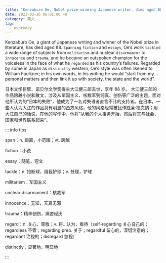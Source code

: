 ```yaml
---
title: "Kenzaburo Oe, Nobel prize-winning Japanese writer, dies aged 88"
date: 2023-03-16 06:01:00 +8
category: 英文
tag:
  - everyday
---
```


Kenzaburo Oe, a giant of Japanese writing and winner of the Nobel prize in literature, has died aged 88. `Spanning` `fiction` and `essays`, Oe’s work `tackled` a wide range of subjects from `militarism` and nuclear `disarmament` to `innocence` and `trauma`, and he became an outspoken champion for the voiceless in the face of what he `regarded` as his country’s failures. Regarded by some in Japan as `distinctly` western, Oe’s style was often likened to William Faulkner; in his own words, in his writing he would “start from my personal matters and then link it up with society, the state and the world”.

日本文学巨擘、诺贝尔文学奖得主大江健三郎去世，享年 88 岁。 大江健三郎的作品跨越小说和散文，涉及从军国主义、核裁军到纯真、创伤等广泛的主题，面对他所认为的“日本的失败”，他成为了一名对失语者直言不讳的支持者。在日本，一些人认为大江的作品具有明显的西方风格，他的风格经常被比作威廉·福克纳；用大江自己的话说，在他的写作中，他将“从我的个人事务开始，然后将其与社会、国家和世界联系起来”。

::: info tips

span：n. 距离，小范围；vt. 跨越

fiction：小说

essay：随笔，短文

tackle：n. 抢断球，阻截铲球；v. 处理，铲球

militarism：军国主义

unclear disarmament：核裁军

innocence：无知，天真无邪

trauma：精神创伤，痛苦经历

regard：n. 关心，尊敬；v. 将...认为，看待（self-regarding 关心自己的；regardless 不管；regarding prep. 关于；regardful 留心的，深切注意的；regardant 注视的；disregard 忽视）

distinctly：显著地，明显地

:::
